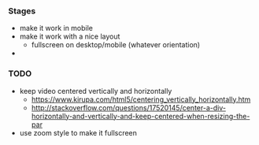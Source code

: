 ### Stages
- make it work in mobile
- make it work with a nice layout
  - fullscreen on desktop/mobile (whatever orientation)
- 

### TODO
- keep video centered vertically and horizontally
  - https://www.kirupa.com/html5/centering_vertically_horizontally.htm
  - http://stackoverflow.com/questions/17520145/center-a-div-horizontally-and-vertically-and-keep-centered-when-resizing-the-par
- use zoom style to make it fullscreen
